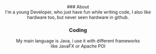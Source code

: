 <div align="center">
### About  
<div>
I'm a young Developer, who just have fun while writing code,  
I also like hardware too, but never seen hardware in github.  
  
### Coding  
My main language is Java, i use it with different frameworks  
like JavaFX or Apache POI

